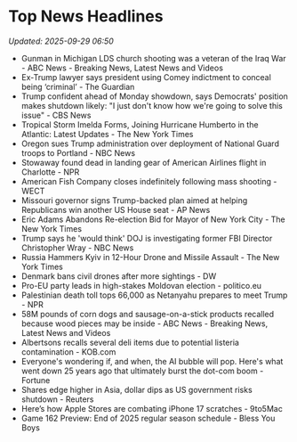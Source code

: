 # Top News Headlines

_Updated: 2025-09-29 06:50_

- Gunman in Michigan LDS church shooting was a veteran of the Iraq War - ABC News - Breaking News, Latest News and Videos
- Ex-Trump lawyer says president using Comey indictment to conceal being ‘criminal’ - The Guardian
- Trump confident ahead of Monday showdown, says Democrats' position makes shutdown likely: "I just don't know how we're going to solve this issue" - CBS News
- Tropical Storm Imelda Forms, Joining Hurricane Humberto in the Atlantic: Latest Updates - The New York Times
- Oregon sues Trump administration over deployment of National Guard troops to Portland - NBC News
- Stowaway found dead in landing gear of American Airlines flight in Charlotte - NPR
- American Fish Company closes indefinitely following mass shooting - WECT
- Missouri governor signs Trump-backed plan aimed at helping Republicans win another US House seat - AP News
- Eric Adams Abandons Re-election Bid for Mayor of New York City - The New York Times
- Trump says he 'would think' DOJ is investigating former FBI Director Christopher Wray - NBC News
- Russia Hammers Kyiv in 12-Hour Drone and Missile Assault - The New York Times
- Denmark bans civil drones after more sightings - DW
- Pro-EU party leads in high-stakes Moldovan election - politico.eu
- Palestinian death toll tops 66,000 as Netanyahu prepares to meet Trump - NPR
- 58M pounds of corn dogs and sausage-on-a-stick products recalled because wood pieces may be inside - ABC News - Breaking News, Latest News and Videos
- Albertsons recalls several deli items due to potential listeria contamination - KOB.com
- Everyone's wondering if, and when, the AI bubble will pop. Here's what went down 25 years ago that ultimately burst the dot-com boom - Fortune
- Shares edge higher in Asia, dollar dips as US government risks shutdown - Reuters
- Here’s how Apple Stores are combating iPhone 17 scratches - 9to5Mac
- Game 162 Preview: End of 2025 regular season schedule - Bless You Boys